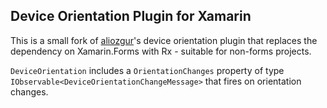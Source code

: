 ## Device Orientation Plugin for Xamarin

This is a small fork of [aliozgur](https://github.com/aliozgur)'s device orientation plugin that replaces the dependency on Xamarin.Forms with Rx - suitable for non-forms projects.

`DeviceOrientation` includes a `OrientationChanges` property of type `IObservable<DeviceOrientationChangeMessage>` that fires on orientation changes.
